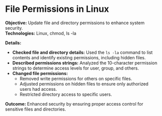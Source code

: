 # File Permissions in Linux

**Objective:** Update file and directory permissions to enhance system security.  
**Technologies:** Linux, chmod, ls -la

**Details:**

- **Checked file and directory details:** Used the `ls -la` command to list contents and identify existing permissions, including hidden files.
- **Described permissions strings:** Analyzed the 10-character permission strings to determine access levels for user, group, and others.
- **Changed file permissions:**
  - Removed write permissions for others on specific files.
  - Adjusted permissions on hidden files to ensure only authorized users had access.
  - Restricted directory access to specific users.

**Outcome:** Enhanced security by ensuring proper access control for sensitive files and directories.
